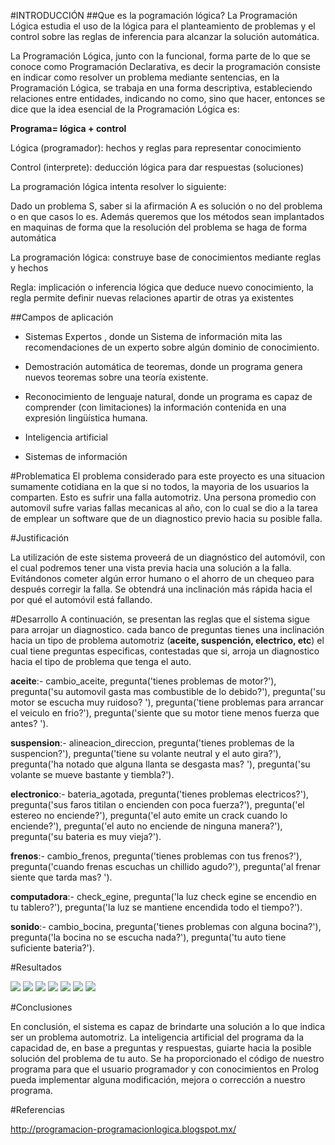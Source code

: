 #INTRODUCCIÓN
##Que es la pogramación lógica?
La Programación Lógica estudia el uso de la lógica para el planteamiento de problemas y el control sobre las reglas de inferencia para alcanzar la solución automática.

La Programación Lógica, junto con la funcional, forma parte de lo que se conoce como Programación Declarativa, es decir la programación consiste en indicar como resolver un problema mediante sentencias, en la Programación Lógica, se trabaja en una forma descriptiva, estableciendo relaciones entre entidades, indicando no como, sino que hacer, entonces se dice que la idea esencial de la Programación Lógica es:

__Programa= lógica + control__

Lógica (programador): hechos y reglas para representar conocimiento

Control (interprete): deducción lógica para dar respuestas (soluciones)

La programación lógica intenta resolver lo siguiente:

Dado un problema S, saber si la afirmación A es solución o no del problema o en que casos lo es. Además queremos que los métodos sean implantados en maquinas de forma que la resolución del problema se haga de forma automática

La programación lógica: construye base de conocimientos mediante reglas y hechos

Regla: implicación o inferencia lógica que deduce nuevo conocimiento, la regla permite definir nuevas relaciones apartir de otras ya existentes

##Campos de aplicación

* Sistemas Expertos , donde un Sistema de información mita las recomendaciones de un experto sobre algún dominio de conocimiento.

* Demostración automática de teoremas, donde un programa genera nuevos teoremas sobre una teoría existente.

* Reconocimiento de lenguaje natural, donde un programa es capaz de comprender (con limitaciones) la información contenida en una expresión lingüística humana.

* Inteligencia artificial

* Sistemas de información

#Problematica
El problema considerado para este proyecto es una situacion sumamente cotidiana en la que si no todos, la mayoria de los usuarios la comparten. Esto es sufrir una falla automotriz. Una persona promedio con automovil sufre varias fallas mecanicas al año, con lo cual se dio a la tarea de emplear un software que de un diagnostico previo hacia su posible falla. 

#Justificación

La utilización de este sistema proveerá de un diagnóstico del automóvil, con el cual podremos tener una vista previa hacia una solución a la falla. Evitándonos cometer algún error humano o el ahorro de un chequeo para después corregir la falla. Se obtendrá una inclinación más rápida hacia el por qué el automóvil está fallando.

#Desarrollo
A continuación, se presentan las reglas que el sistema sigue para arrojar un diagnostico. cada banco de preguntas tienes una inclinación hacia un tipo de problema automotriz (**aceite, suspención, electrico, etc**) el cual tiene preguntas especificas, contestadas que si, arroja un diagnostico hacia el tipo de problema que tenga el auto.

__aceite__:- cambio_aceite,
	pregunta('tienes problemas de motor?'),
	pregunta('su automovil gasta mas combustible de lo debido?'),
	pregunta('su motor se escucha muy ruidoso? '),
	pregunta('tiene problemas para arrancar el veiculo en frio?'),
	pregunta('siente que su motor tiene menos fuerza que antes? ').


__suspension__:- alineacion_direccion,
	pregunta('tienes problemas de la suspencion?'),
	pregunta('tiene su volante neutral y el auto gira?'),
	pregunta('ha notado que alguna llanta se desgasta mas? '),
	pregunta('su volante se mueve bastante y tiembla?').

__electronico__:- bateria_agotada,
	pregunta('tienes problemas electricos?'),
	pregunta('sus faros titilan o encienden con poca fuerza?'),
	pregunta('el estereo no enciende?'),
	pregunta('el auto emite un crack cuando lo enciende?'),
	pregunta('el auto no enciende de ninguna manera?'),
	pregunta('su bateria es muy vieja?').

__frenos__:- cambio_frenos,
	pregunta('tienes problemas con tus frenos?'),
	pregunta('cuando frenas escuchas un chillido agudo?'),
	pregunta('al frenar siente que tarda mas? ').

__computadora__:- check_egine,
	pregunta('la luz check egine se encendio en tu tablero?'),
	pregunta('la luz se mantiene encendida todo el tiempo?').

__sonido__:- cambio_bocina,
	pregunta('tienes problemas con alguna bocina?'),
	pregunta('la bocina no se escucha nada?'),
	pregunta('tu auto tiene suficiente bateria?').

#Resultados

![](https://github.com/kevarvizu/proyectoFinalProlog/blob/master/imagenes/inicio.PNG)
![](https://github.com/kevarvizu/proyectoFinalProlog/blob/master/imagenes/1.PNG)
![](https://github.com/kevarvizu/proyectoFinalProlog/blob/master/imagenes/2.PNG)
![](https://github.com/kevarvizu/proyectoFinalProlog/blob/master/imagenes/3.PNG)
![](https://github.com/kevarvizu/proyectoFinalProlog/blob/master/imagenes/4.PNG)
![](https://github.com/kevarvizu/proyectoFinalProlog/blob/master/imagenes/5.PNG)
![](https://github.com/kevarvizu/proyectoFinalProlog/blob/master/imagenes/6.PNG)

#Conclusiones

En conclusión, el sistema es capaz de brindarte una solución a lo que indica ser un problema automotriz. La inteligencia artificial del programa da la capacidad de, en base a preguntas y respuestas, guiarte hacia la posible solución del problema de tu auto. Se ha proporcionado el código de nuestro programa para que el usuario programador y con conocimientos en Prolog pueda implementar alguna modificación, mejora o corrección a nuestro programa.

#Referencias

http://programacion-programacionlogica.blogspot.mx/


